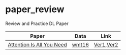 # paper_review
Review and Practice DL Paper

|Paper|Data|Link|
|-----|----|----|
|[Attention Is All You Need](https://arxiv.org/abs/1706.03762)|[wmt16](https://www.statmt.org/wmt16/multimodal-task.html)|[Ver1](https://github.com/yamuzin-oksusu/paper_review/tree/main/ver1),[Ver2](https://github.com/yamuzin-oksusu/paper_review/tree/main/ver2)|
